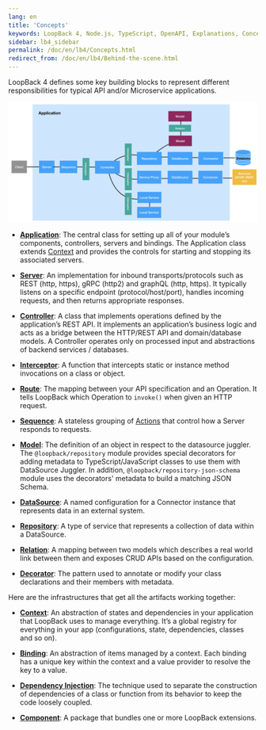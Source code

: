 ```yaml
---
lang: en
title: 'Concepts'
keywords: LoopBack 4, Node.js, TypeScript, OpenAPI, Explanations, Concepts
sidebar: lb4_sidebar
permalink: /doc/en/lb4/Concepts.html
redirect_from: /doc/en/lb4/Behind-the-scene.html
---
```


LoopBack 4 defines some key building blocks to represent different
responsibilities for typical API and/or Microservice applications.

![Key concepts overview diagram](imgs/key-concepts-overview-diagram.png)

- [**Application**](Application.md): The central class for setting up all of
  your module’s components, controllers, servers and bindings. The Application
  class extends [Context](Context.md) and provides the controls for starting and
  stopping its associated servers.

- [**Server**](Server.md): An implementation for inbound transports/protocols
  such as REST (http, https), gRPC (http2) and graphQL (http, https). It
  typically listens on a specific endpoint (protocol/host/port), handles
  incoming requests, and then returns appropriate responses.

- [**Controller**](Controller.md): A class that implements operations defined by
  the application’s REST API. It implements an application’s business logic and
  acts as a bridge between the HTTP/REST API and domain/database models. A
  Controller operates only on processed input and abstractions of backend
  services / databases.

- [**Interceptor**](Interceptor.md): A function that intercepts static or
  instance method invocations on a class or object.

- [**Route**](Route.md): The mapping between your API specification and an
  Operation. It tells LoopBack which Operation to `invoke()` when given an HTTP
  request.

- [**Sequence**](Sequence.md): A stateless grouping of
  [Actions](Sequence.md#actions) that control how a Server responds to requests.

- [**Model**](Model.md): The definition of an object in respect to the
  datasource juggler. The `@loopback/repository` module provides special
  decorators for adding metadata to TypeScript/JavaScript classes to use them
  with DataSource Juggler. In addition, `@loopback/repository-json-schema`
  module uses the decorators' metadata to build a matching JSON Schema.

- [**DataSource**](DataSource.md): A named configuration for a Connector
  instance that represents data in an external system.

- [**Repository**](Repository.md): A type of service that represents a
  collection of data within a DataSource.

- [**Relation**](Relations.md): A mapping between two models which describes a
  real world link between them and exposes CRUD APIs based on the configuration.

- [**Decorator**](Decorators.md): The pattern used to annotate or modify your
  class declarations and their members with metadata.

Here are the infrastructures that get all the artifacts working together:

- [**Context**](Context.md): An abstraction of states and dependencies in your
  application that LoopBack uses to manage everything. It’s a global registry
  for everything in your app (configurations, state, dependencies, classes and
  so on).

- [**Binding**](Binding.md): An abstraction of items managed by a context. Each
  binding has a unique key within the context and a value provider to resolve
  the key to a value.

- [**Dependency Injection**](Dependency-injection.md): The technique used to
  separate the construction of dependencies of a class or function from its
  behavior to keep the code loosely coupled.

- [**Component**](Component.md): A package that bundles one or more LoopBack
  extensions.
